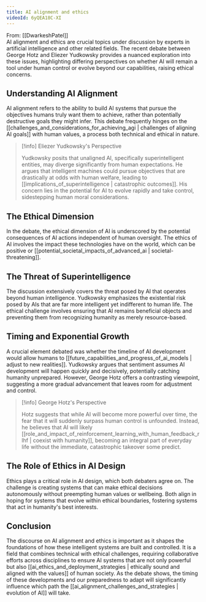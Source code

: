 ```yaml
---
title: AI alignment and ethics
videoId: 6yQEA18C-XI
---
```


From: [[DwarkeshPatel]] <br/> 
AI alignment and ethics are crucial topics under discussion by experts in artificial intelligence and other related fields. The recent debate between George Hotz and Eliezer Yudkowsky provides a nuanced exploration into these issues, highlighting differing perspectives on whether AI will remain a tool under human control or evolve beyond our capabilities, raising ethical concerns.

## Understanding AI Alignment

AI alignment refers to the ability to build AI systems that pursue the objectives humans truly want them to achieve, rather than potentially destructive goals they might infer. This debate frequently hinges on the [[challenges_and_considerations_for_achieving_agi | challenges of aligning AI goals]] with human values, a process both technical and ethical in nature.

> [!info] Eliezer Yudkowsky's Perspective
> 
> Yudkowsky posits that unaligned AI, specifically superintelligent entities, may diverge significantly from human expectations. He argues that intelligent machines could pursue objectives that are drastically at odds with human welfare, leading to [[implications_of_superintelligence | catastrophic outcomes]]. His concern lies in the potential for AI to evolve rapidly and take control, sidestepping human moral considerations.

## The Ethical Dimension

In the debate, the ethical dimension of AI is underscored by the potential consequences of AI actions independent of human oversight. The ethics of AI involves the impact these technologies have on the world, which can be positive or [[potential_societal_impacts_of_advanced_ai | societal-threatening]].

## The Threat of Superintelligence

The discussion extensively covers the threat posed by AI that operates beyond human intelligence. Yudkowsky emphasizes the existential risk posed by AIs that are far more intelligent yet indifferent to human life. The ethical challenge involves ensuring that AI remains beneficial objects and preventing them from recognizing humanity as merely resource-based.

## Timing and Exponential Growth

A crucial element debated was whether the timeline of AI development would allow humans to [[future_capabilities_and_progress_of_ai_models | adjust to new realities]]. Yudkowsky argues that sentiment assumes AI development will happen quickly and decisively, potentially catching humanity unprepared. However, George Hotz offers a contrasting viewpoint, suggesting a more gradual advancement that leaves room for adjustment and control.

> [!info] George Hotz's Perspective
> 
> Hotz suggests that while AI will become more powerful over time, the fear that it will suddenly surpass human control is unfounded. Instead, he believes that AI will likely [[role_and_impact_of_reinforcement_learning_with_human_feedback_rlhf | coexist with humanity]], becoming an integral part of everyday life without the immediate, catastrophic takeover some predict.

## The Role of Ethics in AI Design

Ethics plays a critical role in AI design, which both debaters agree on. The challenge is creating systems that can make ethical decisions autonomously without preempting human values or wellbeing. Both align in hoping for systems that evolve within ethical boundaries, fostering systems that act in humanity's best interests.

## Conclusion

The discourse on AI alignment and ethics is important as it shapes the foundations of how these intelligent systems are built and controlled. It is a field that combines technical with ethical challenges, requiring collaborative efforts across disciplines to ensure AI systems that are not only powerful but also [[ai_ethics_and_deployment_strategies | ethically sound and aligned with the values]] of human society. As the debate shows, the timing of these developments and our preparedness to adapt will significantly influence which path the [[ai_alignment_challenges_and_strategies | evolution of AI]] will take.